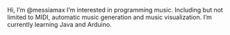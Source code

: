 Hi, I’m @messiamax
I’m interested in programming music. Including but not limited to MIDI, automatic music generation and music visualization.
I’m currently learning Java and Arduino.

